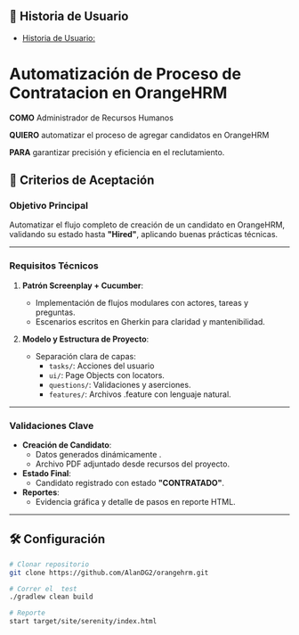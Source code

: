 ## 📜 Historia de Usuario

- [Historia de Usuario:](docs/HU.pdf)

  
# Automatización de Proceso de Contratacion en OrangeHRM  


 **COMO** Administrador de Recursos Humanos
   
 **QUIERO** automatizar el proceso de agregar candidatos en OrangeHRM 
   
 **PARA** garantizar precisión y eficiencia en el reclutamiento.

   

## 📜 Criterios de Aceptación  

### Objetivo Principal  
Automatizar el flujo completo de creación de un candidato en OrangeHRM, validando su estado hasta **"Hired"**, aplicando buenas prácticas técnicas.  

---

### Requisitos Técnicos  
1. **Patrón Screenplay + Cucumber**:  
   - Implementación de flujos modulares con actores, tareas y preguntas.  
   - Escenarios escritos en Gherkin para claridad y mantenibilidad.  

2. **Modelo y Estructura de Proyecto**:  
   - Separación clara de capas:  
     - `tasks/`: Acciones del usuario   
     - `ui/`: Page Objects con locators.  
     - `questions/`: Validaciones y aserciones.  
     - `features/`: Archivos .feature con lenguaje natural.  

---

### Validaciones Clave  
- **Creación de Candidato**:  
  - Datos generados dinámicamente .  
  - Archivo PDF adjuntado desde recursos del proyecto.  
- **Estado Final**:  
  - Candidato registrado con estado **"CONTRATADO"**.  
- **Reportes**:  
  - Evidencia gráfica y detalle de pasos en reporte HTML.  

---

## 🛠️ Configuración  
```bash
# Clonar repositorio
git clone https://github.com/AlanDG2/orangehrm.git

# Correr el  test
./gradlew clean build

# Reporte
start target/site/serenity/index.html     
